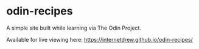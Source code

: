 # odin-recipes

A simple site built while learning via The Odin Project.

Available for live viewing here: https://internetdrew.github.io/odin-recipes/
